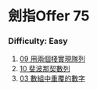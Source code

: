 # 劍指Offer 75

### Difficulty: Easy
001. [09 用兩個棧實現隊列](https://github.com/Kuan-HC/LeetCode/blob/main/Aim75/Offer_9.md)
002. [10 斐波那契數列](https://github.com/Kuan-HC/LeetCode/blob/main/Aim75/Offer_10.md)
003. [03 數組中重覆的數字](https://github.com/Kuan-HC/LeetCode/blob/main/Aim75/Offer_03.md)






